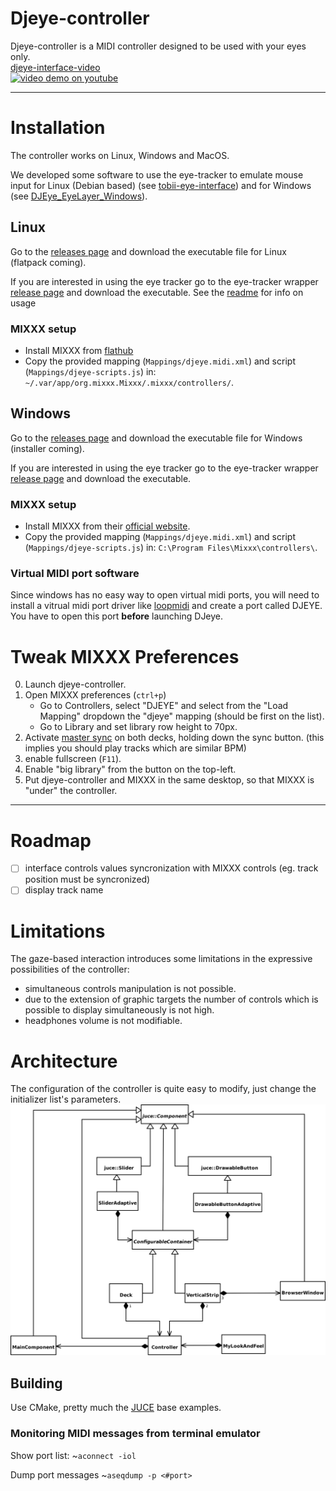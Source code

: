 # Djeye-controller
Djeye-controller is a MIDI controller designed to be used with your eyes only.
<br>
[djeye-interface-video](./Assets/Media/djeye-demo.webm)
<br>
[![video demo on youtube](https://img.youtube.com/vi/-bs08Ohdr7w/0.jpg)](https://www.youtube.com/watch?v=-bs08Ohdr7w)
***

# Installation
The controller works on Linux, Windows and MacOS.

We developed some software to use the eye-tracker to emulate mouse input for Linux (Debian based) (see [tobii-eye-interface](https://gitlab.com/djeyes/tobii-eye-interface)) and for Windows (see [DJEye_EyeLayer_Windows](https://github.com/LIMUNIMI/DJEye_EyeLayer_Windows)).

## Linux
Go to the [releases page](https://github.com/LIMUNIMI/DJeye/releases/latest) and download the executable file for Linux (flatpack coming).

If you are interested in using the eye tracker go to the eye-tracker wrapper [release page](https://github.com/LIMUNIMI/tobii-eye-interface/releases/latest) and download the executable. See the [readme](https://github.com/LIMUNIMI/tobii-eye-interface) for info on usage 

### MIXXX setup
- Install MIXXX from [flathub](https://flathub.org/apps/details/org.mixxx.Mixxx)
- Copy the provided mapping (`Mappings/djeye.midi.xml`) and script (`Mappings/djeye-scripts.js`) in: `~/.var/app/org.mixxx.Mixxx/.mixxx/controllers/`.

## Windows
Go to the [releases page](https://github.com/LIMUNIMI/DJeye/releases/latest) and download the executable file for Windows (installer coming).

If you are interested in using the eye tracker go to the eye-tracker wrapper [release page](https://github.com/LIMUNIMI/DJEye_EyeLayer_Windows/releases/latest) and download the executable. 

### MIXXX setup
- Install MIXXX from their [official website](https://mixxx.org/download/).
- Copy the provided mapping (`Mappings/djeye.midi.xml`) and script (`Mappings/djeye-scripts.js`) in: `C:\Program Files\Mixxx\controllers\`.

### Virtual MIDI port software
Since windows has no easy way to open virtual midi ports, you will need to install a vitrual midi port driver like [loopmidi](https://www.tobias-erichsen.de/software/loopmidi.html) and create a port called DJEYE.
You have to open this port **before** launching DJeye.
	
# Tweak MIXXX Preferences
0. Launch djeye-controller.
0. Open MIXXX preferences (`ctrl+p`)
    - Go to Controllers, select "DJEYE" and select from the "Load Mapping" dropdown the "djeye" mapping (should be first on the list).
    - Go to Library and set library row height to 70px.
0. Activate [master sync](https://manual.mixxx.org/2.0/en/chapters/djing_with_mixxx.html#master-sync) on both decks, holding down the sync button. (this implies you should play tracks which are similar BPM)
0. enable fullscreen (`F11`).
0. Enable "big library" from the button on the top-left.
0. Put djeye-controller and MIXXX in the same desktop, so that MIXXX is "under" the controller.

***

# Roadmap
- [ ] interface controls values syncronization with MIXXX controls (eg. track position must be syncronized)
- [ ] display track name

# Limitations
The gaze-based interaction introduces some limitations in the expressive possibilities of the controller:
- simultaneous controls manipulation is not possible.
- due to the extension of graphic targets the number of controls which is possible to display simultaneously is not high.
- headphones volume is not modifiable.

# Architecture
The configuration of the controller is quite easy to modify, just change the initializer list's parameters.
![UML diagram](./Assets/Media/uml_djeye_controller.svg)

## Building
Use CMake, pretty much the [JUCE](https://github.com/juce-framework/JUCE/tree/master/examples/CMake) base examples.

### Monitoring MIDI messages from terminal emulator
Show port list:
~`aconnect -iol`

Dump port messages
~`aseqdump -p <#port>`
